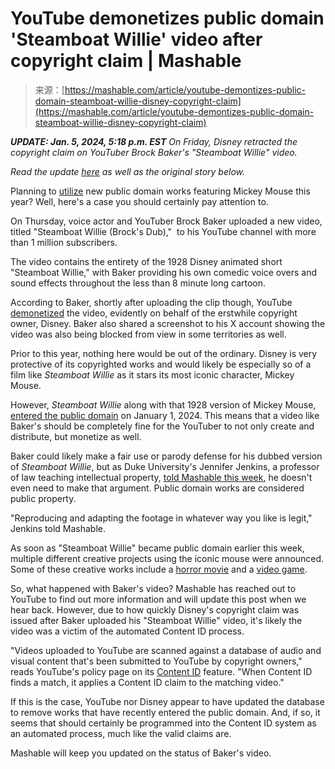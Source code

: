 <!--yml
category: 未分类
date: 2024-05-27 14:32:04
-->

# YouTube demonetizes public domain 'Steamboat Willie' video after copyright claim | Mashable

> 来源：[https://mashable.com/article/youtube-demontizes-public-domain-steamboat-willie-disney-copyright-claim](https://mashable.com/article/youtube-demontizes-public-domain-steamboat-willie-disney-copyright-claim)

***UPDATE: Jan. 5, 2024, 5:18 p.m. EST** On Friday, Disney retracted the copyright claim on YouTuber Brock Baker's "Steamboat Willie" video.*

*Read the update [here](https://mashable.com/article/disney-pulls-youtube-steamboat-willie-copyright-claim)* *as well as the original story below.*

Planning to [utilize](https://mashable.com/article/infestation-88-steamboat-willy-horror-game) new public domain works featuring Mickey Mouse this year? Well, here's a case you should certainly pay attention to.

On Thursday, voice actor and YouTuber Brock Baker uploaded a new video, titled "Steamboat Willie (Brock's Dub),"  to his YouTube channel with more than 1 million subscribers.

The video contains the entirety of the 1928 Disney animated short "Steamboat Willie," with Baker providing his own comedic voice overs and sound effects throughout the less than 8 minute long cartoon.

According to Baker, shortly after uploading the clip though, YouTube [demonetized](https://twitter.com/BrockBaker/status/1743009587475665205 "(opens in a new window)") the video, evidently on behalf of the erstwhile copyright owner, Disney. Baker also shared a screenshot to his X account showing the video was also being blocked from view in some territories as well.

Prior to this year, nothing here would be out of the ordinary. Disney is very protective of its copyrighted works and would likely be especially so of a film like *Steamboat Willie* as it stars its most iconic character, Mickey Mouse.

However, *Steamboat Willie* along with that 1928 version of Mickey Mouse, [entered the public domain](https://mashable.com/article/mickey-mouse-steamboat-willie-disney-public-domain) on January 1, 2024\. This means that a video like Baker's should be completely fine for the YouTuber to not only create and distribute, but monetize as well.

Baker could likely make a fair use or parody defense for his dubbed version of *Steamboat Willie*, but as Duke University's Jennifer Jenkins, a professor of law teaching intellectual property, [told Mashable this week](https://mashable.com/article/mickey-mouse-steamboat-willie-public-domain-so-far), he doesn't even need to make that argument. Public domain works are considered public property. 

"Reproducing and adapting the footage in whatever way you like is legit," Jenkins told Mashable.

As soon as "Steamboat Willie" became public domain earlier this week, multiple different creative projects using the iconic mouse were announced. Some of these creative works include a [horror movie](https://variety.com/2024/film/news/steamboat-willie-horror-film-mickey-mouse-public-domain-copyright-1235849861/ "(opens in a new window)") and a [video game](https://mashable.com/article/infestation-88-steamboat-willy-horror-game).

So, what happened with Baker's video? Mashable has reached out to YouTube to find out more information and will update this post when we hear back. However, due to how quickly Disney's copyright claim was issued after Baker uploaded his "Steamboat Willie" video, it's likely the video was a victim of the automated Content ID process.

"Videos uploaded to YouTube are scanned against a database of audio and visual content that's been submitted to YouTube by copyright owners," reads YouTube's policy page on its [Content ID](https://support.google.com/youtube/answer/2797370?hl=en "(opens in a new window)") feature. "When Content ID finds a match, it applies a Content ID claim to the matching video."

If this is the case, YouTube nor Disney appear to have updated the database to remove works that have recently entered the public domain. And, if so, it seems that should certainly be programmed into the Content ID system as an automated process, much like the valid claims are.

Mashable will keep you updated on the status of Baker's video.